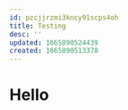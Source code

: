 ```yaml
---
id: pzcjjrzmi3kncy91scps4oh
title: Testing
desc: ''
updated: 1665890524439
created: 1665890513378
---
```


# Hello 


